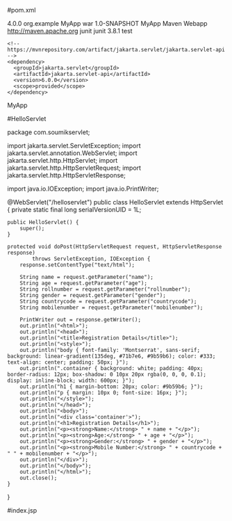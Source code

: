 #pom.xml

<project xmlns="http://maven.apache.org/POM/4.0.0" xmlns:xsi="http://www.w3.org/2001/XMLSchema-instance"
  xsi:schemaLocation="http://maven.apache.org/POM/4.0.0 http://maven.apache.org/maven-v4_0_0.xsd">
  <modelVersion>4.0.0</modelVersion>
  <groupId>org.example</groupId>
  <artifactId>MyApp</artifactId>
  <packaging>war</packaging>
  <version>1.0-SNAPSHOT</version>
  <name>MyApp Maven Webapp</name>
  <url>http://maven.apache.org</url>
  <dependencies>
    <dependency>
      <groupId>junit</groupId>
      <artifactId>junit</artifactId>
      <version>3.8.1</version>
      <scope>test</scope>
    </dependency>

    <!-- https://mvnrepository.com/artifact/jakarta.servlet/jakarta.servlet-api -->
    <dependency>
      <groupId>jakarta.servlet</groupId>
      <artifactId>jakarta.servlet-api</artifactId>
      <version>6.0.0</version>
      <scope>provided</scope>
    </dependency>

  </dependencies>
  <build>
    <finalName>MyApp</finalName>
  </build>
</project>

#HelloServlet

package com.soumikservlet;

import jakarta.servlet.ServletException;
import jakarta.servlet.annotation.WebServlet;
import jakarta.servlet.http.HttpServlet;
import jakarta.servlet.http.HttpServletRequest;
import jakarta.servlet.http.HttpServletResponse;

import java.io.IOException;
import java.io.PrintWriter;

@WebServlet("/helloservlet")
public class HelloServlet extends HttpServlet {
    private static final long serialVersionUID = 1L;

    public HelloServlet() {
        super();
    }

    protected void doPost(HttpServletRequest request, HttpServletResponse response)
            throws ServletException, IOException {
        response.setContentType("text/html");

        String name = request.getParameter("name");
        String age = request.getParameter("age");
        String rollnumber = request.getParameter("rollnumber");
        String gender = request.getParameter("gender");
        String countrycode = request.getParameter("countrycode");
        String mobilenumber = request.getParameter("mobilenumber");

        PrintWriter out = response.getWriter();
        out.println("<html>");
        out.println("<head>");
        out.println("<title>Registration Details</title>");
        out.println("<style>");
        out.println("body { font-family: 'Montserrat', sans-serif; background: linear-gradient(135deg, #71b7e6, #9b59b6); color: #333; text-align: center; padding: 50px; }");
        out.println(".container { background: white; padding: 40px; border-radius: 12px; box-shadow: 0 10px 20px rgba(0, 0, 0, 0.1); display: inline-block; width: 600px; }");
        out.println("h1 { margin-bottom: 20px; color: #9b59b6; }");
        out.println("p { margin: 10px 0; font-size: 16px; }");
        out.println("</style>");
        out.println("</head>");
        out.println("<body>");
        out.println("<div class='container'>");
        out.println("<h1>Registration Details</h1>");
        out.println("<p><strong>Name:</strong> " + name + "</p>");
        out.println("<p><strong>Age:</strong> " + age + "</p>");
        out.println("<p><strong>Gender:</strong> " + gender + "</p>");
        out.println("<p><strong>Mobile Number:</strong> " + countrycode + " " + mobilenumber + "</p>");
        out.println("</div>");
        out.println("</body>");
        out.println("</html>");
        out.close();
    }
}

#index.jsp

<!DOCTYPE html>
<html lang="en">
<head>
    <meta charset="UTF-8">
    <meta name="viewport" content="width=device-width, initial-scale=1.0">
    <title>Registration Page</title>
    <style>
        @import url('https://fonts.googleapis.com/css2?family=Montserrat:wght@300;400;500;600;700&display=swap');

        body {
            font-family: 'Montserrat', sans-serif;
            display: flex;
            align-items: center;
            justify-content: center;
            height: 100vh;
            margin: 0;
            background: linear-gradient(135deg, #71b7e6, #9b59b6);
        }

        .container {
            background: white;
            padding: 40px;
            border-radius: 12px;
            box-shadow: 0 10px 20px rgba(0, 0, 0, 0.1);
            width: 400px;
            text-align: center;
        }

        h1 {
            margin-bottom: 20px;
            font-size: 24px;
            color: #333;
        }

        form {
            display: flex;
            flex-direction: column;
            gap: 15px;
        }

        label {
            text-align: left;
            margin-bottom: 5px;
            font-weight: 600;
            color: #555;
        }

        input, select {
            padding: 10px;
            border: 1px solid #ccc;
            border-radius: 6px;
            font-size: 14px;
            outline: none;
            transition: border-color 0.3s;
        }

        input:focus, select:focus {
            border-color: #9b59b6;
        }

        button {
            padding: 12px;
            border: none;
            border-radius: 6px;
            background-color: #28a745; /* Green color */
            color: white;
            font-size: 16px;
            cursor: pointer;
            transition: background-color 0.3s;
        }

        button:hover {
            background-color: #218838; /* Darker green on hover */
        }

        .mobile-input-group {
            display: flex;
            gap: 5px;
        }

        .country-code {
            width: 90px;
        }

        .mobile-number {
            flex-grow: 1;
        }

        .gender-group {
            display: flex;
            gap: 10px;
            align-items: center;
        }

        .gender-group label {
            margin-bottom: 0;
        }
    </style>
</head>
<body>
<div class="container">
    <h1>Registration Form</h1>
    <form action="helloservlet" method="POST">
        <label for="name">Name:</label>
        <input type="text" id="name" name="name" required>

        <label for="age">Age:</label>
        <input type="number" id="age" name="age" required>

        <label for="gender">Gender:</label>
        <div class="gender-group">
            <input type="radio" id="male" name="gender" value="male" required>
            <label for="male">Male</label>
            <input type="radio" id="female" name="gender" value="female" required>
            <label for="female">Female</label>
        </div>

        <label for="mobilenumber">Mobile Number:</label>
        <div class="mobile-input-group">
            <select class="country-code" id="countrycode" name="countrycode" required>
                <option value="+91">IN +91</option>
                <option value="+1">US +1</option>
                <option value="+44">UK +44</option>
                <option value="+61">AU +61</option>
            </select>
            <input type="tel" class="mobile-number" id="mobilenumber" name="mobilenumber"  required>
        </div>

        <button type="submit">Submit</button>
    </form>
</div>
</body>
</html>

#web.xml

<!DOCTYPE web-app PUBLIC
 "-//Sun Microsystems, Inc.//DTD Web Application 2.3//EN"
 "http://java.sun.com/dtd/web-app_2_3.dtd" >

<web-app>
  <display-name>Archetype Created Web Application</display-name>
</web-app>
